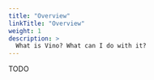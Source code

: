 ```yaml
---
title: "Overview"
linkTitle: "Overview"
weight: 1
description: >
  What is Vino? What can I do with it?
---
```


TODO
